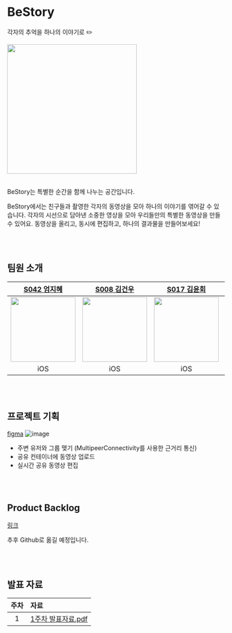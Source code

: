 # BeStory

각자의 추억을 하나의 이야기로 ✏️

<img src="https://github.com/user-attachments/assets/ef598ee2-6247-448a-84de-6d8eb5593f9d" width=300>

<br>

<br>

BeStory는 특별한 순간을 함께 나누는 공간입니다.


BeStory에서는 친구들과 촬영한 각자의 동영상을 모아 하나의 이야기를 엮어갈 수 있습니다.
각자의 시선으로 담아낸 소중한 영상을 모아 우리들만의 특별한 동영상을 만들 수 있어요.
동영상을 올리고, 동시에 편집하고, 하나의 결과물을 만들어보세요!



<br>

<br>

## 팀원 소개

|[S042 엄지혜](https://github.com/LURKS02)|[S008 김건우](https://github.com/around-forest)|[S017 김윤회](https://github.com/051198Hz)|[S062 정석영](https://github.com/jungseokyoung-cloud)|
|:---:|:---:|:---:|:---:|
|<img src="https://github.com/user-attachments/assets/d76291dd-3cda-463d-b788-12ce7383b787" width=150>|<img src="https://github.com/user-attachments/assets/f4ccfd6b-311d-4feb-ac16-df1f4edf3e0a" width=150>|<img src="https://github.com/user-attachments/assets/b4a7a216-1078-4f93-a234-d76e654de0f1" width=150>|<img src="https://github.com/user-attachments/assets/eb7b20a2-3e40-445e-9ba6-73ac909eccad" width=150>|
| iOS | iOS | iOS | iOS |

<br>

<br>

## 프로젝트 기획
[figma](https://www.figma.com/design/a9qGLxRE8SI3N5blpW0Jr4/BeStory?node-id=5-2&t=YjD5UwKi2AnmqDvN-1)
![image](https://github.com/user-attachments/assets/8aa9c25c-c5c3-4d85-856a-15e55048d88a)

- 주변 유저와 그룹 맺기 (MultipeerConnectivity를 사용한 근거리 통신)
- 공유 컨테이너에 동영상 업로드
- 실시간 공유 동영상 편집

<br>

<br>

## Product Backlog
[링크](https://cut-leech-2de.notion.site/Product-Backlog-Epic-Story-Task-12f414b4c0cb800584a8c209fe7f06f4?pvs=4)

추후 Github로 옮길 예정입니다.

<br>

<br>

## 발표 자료
|주차|자료|
|:---:|:---|
|1|[1주차 발표자료.pdf](https://github.com/user-attachments/files/17597858/1.pdf)|
